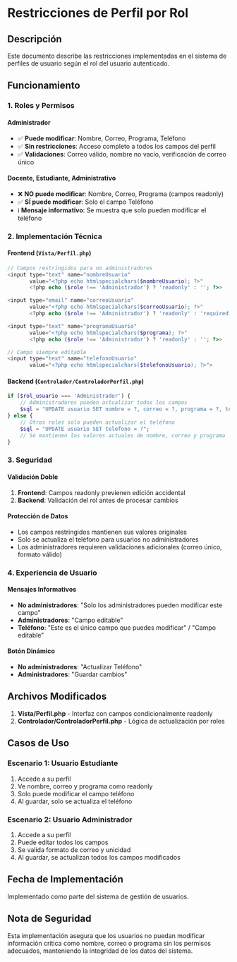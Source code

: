 # Restricciones de Perfil por Rol

## Descripción
Este documento describe las restricciones implementadas en el sistema de perfiles de usuario según el rol del usuario autenticado.

## Funcionamiento

### 1. Roles y Permisos

#### **Administrador**
- ✅ **Puede modificar**: Nombre, Correo, Programa, Teléfono
- ✅ **Sin restricciones**: Acceso completo a todos los campos del perfil
- ✅ **Validaciones**: Correo válido, nombre no vacío, verificación de correo único

#### **Docente, Estudiante, Administrativo**
- ❌ **NO puede modificar**: Nombre, Correo, Programa (campos readonly)
- ✅ **SÍ puede modificar**: Solo el campo Teléfono
- ℹ️ **Mensaje informativo**: Se muestra que solo pueden modificar el teléfono

### 2. Implementación Técnica

#### **Frontend** (`Vista/Perfil.php`)
```php
// Campos restringidos para no administradores
<input type="text" name="nombreUsuario" 
       value="<?php echo htmlspecialchars($nombreUsuario); ?>" 
       <?php echo ($role !== 'Administrador') ? 'readonly' : ''; ?>>

<input type="email" name="correoUsuario" 
       value="<?php echo htmlspecialchars($correoUsuario); ?>" 
       <?php echo ($role !== 'Administrador') ? 'readonly' : 'required'; ?>>

<input type="text" name="programaUsuario" 
       value="<?php echo htmlspecialchars($programa); ?>" 
       <?php echo ($role !== 'Administrador') ? 'readonly' : ''; ?>>

// Campo siempre editable
<input type="text" name="telefonoUsuario" 
       value="<?php echo htmlspecialchars($telefonoUsuario); ?>">
```

#### **Backend** (`Controlador/ControladorPerfil.php`)
```php
if ($rol_usuario === 'Administrador') {
    // Administradores pueden actualizar todos los campos
    $sql = "UPDATE usuario SET nombre = ?, correo = ?, programa = ?, telefono = ?";
} else {
    // Otros roles solo pueden actualizar el teléfono
    $sql = "UPDATE usuario SET telefono = ?";
    // Se mantienen los valores actuales de nombre, correo y programa
}
```

### 3. Seguridad

#### **Validación Doble**
1. **Frontend**: Campos readonly previenen edición accidental
2. **Backend**: Validación del rol antes de procesar cambios

#### **Protección de Datos**
- Los campos restringidos mantienen sus valores originales
- Solo se actualiza el teléfono para usuarios no administradores
- Los administradores requieren validaciones adicionales (correo único, formato válido)

### 4. Experiencia de Usuario

#### **Mensajes Informativos**
- **No administradores**: "Solo los administradores pueden modificar este campo"
- **Administradores**: "Campo editable"
- **Teléfono**: "Este es el único campo que puedes modificar" / "Campo editable"

#### **Botón Dinámico**
- **No administradores**: "Actualizar Teléfono"
- **Administradores**: "Guardar cambios"

## Archivos Modificados

1. **Vista/Perfil.php** - Interfaz con campos condicionalmente readonly
2. **Controlador/ControladorPerfil.php** - Lógica de actualización por roles

## Casos de Uso

### Escenario 1: Usuario Estudiante
1. Accede a su perfil
2. Ve nombre, correo y programa como readonly
3. Solo puede modificar el campo teléfono
4. Al guardar, solo se actualiza el teléfono

### Escenario 2: Usuario Administrador
1. Accede a su perfil
2. Puede editar todos los campos
3. Se valida formato de correo y unicidad
4. Al guardar, se actualizan todos los campos modificados

## Fecha de Implementación
Implementado como parte del sistema de gestión de usuarios.

## Nota de Seguridad
Esta implementación asegura que los usuarios no puedan modificar información crítica como nombre, correo o programa sin los permisos adecuados, manteniendo la integridad de los datos del sistema.
